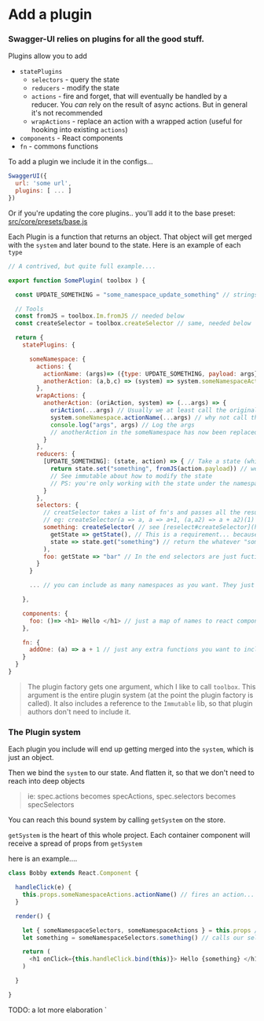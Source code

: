 # Add a plugin

### Swagger-UI relies on plugins for all the good stuff.

Plugins allow you to add
- `statePlugins`
  - `selectors` - query the state
  - `reducers` - modify the state
  - `actions` - fire and forget, that will eventually be handled by a reducer. You *can* rely on the result of async actions. But in general it's not recommended
  - `wrapActions` - replace an action with a wrapped action (useful for hooking into existing `actions`)
- `components` - React components
- `fn` - commons functions

To add a plugin we include it in the configs...

```js
SwaggerUI({
  url: 'some url',
  plugins: [ ... ]
})
```

Or if you're updating the core plugins.. you'll add it to the base preset: [src/core/presets/base.js](https://github.com/swagger-api/swagger-ui/blob/master/src/core/presets/base.js)

Each Plugin is a function that returns an object. That object will get merged with the `system` and later bound to the state.
Here is an example of each `type`

```js
// A contrived, but quite full example....

export function SomePlugin( toolbox ) {

  const UPDATE_SOMETHING = "some_namespace_update_something" // strings just need to be uniuqe... see below

  // Tools
  const fromJS = toolbox.Im.fromJS // needed below
  const createSelector = toolbox.createSelector // same, needed below

  return {
    statePlugins: {

      someNamespace: {
        actions: {
          actionName: (args)=> ({type: UPDATE_SOMETHING, payload: args}), // Synchronous action must return an object for the reducer to handle
          anotherAction: (a,b,c) => (system) => system.someNamespaceActions.actionName(a || b) // Asynchronous actions must return a function. The function gets the whole system, and can call other actions (based on state if needed)
        },
        wrapActions: {
          anotherAction: (oriAction, system) => (...args) => {
            oriAction(...args) // Usually we at least call the original action
            system.someNamespace.actionName(...args) // why not call this?
            console.log("args", args) // Log the args
            // anotherAction in the someNamespace has now been replaced with the this function
          }
        },
        reducers: {
          [UPDATE_SOMETHING]: (state, action) => { // Take a state (which is immutable) and an action (see synchronous actions) and return a new state
            return state.set("something", fromJS(action.payload)) // we're updating the Immutable state object... we need to convert vanilla objects into an immutable type (fromJS)
            // See immutable about how to modify the state
            // PS: you're only working with the state under the namespace, in this case "someNamespace". So you can do what you want, without worrying about /other/ namespaces
          }
        },
        selectors: {
          // creatSelector takes a list of fn's and passes all the results to the last fn.
          // eg: createSelector(a => a, a => a+1, (a,a2) => a + a2)(1) // = 3
          something: createSelector( // see [reselect#createSelector](https://github.com/reactjs/reselect#createselectorinputselectors--inputselectors-resultfunc)
            getState => getState(), // This is a requirement... because we `bind` selectors, we don't want to bind to any particular state (which is an immutable value) so we bind to a function, which returns the current state
            state => state.get("something") // return the whatever "something" points to
          ),
          foo: getState => "bar" // In the end selectors are just fuctions that we pass getState to
        }
      }

      ... // you can include as many namespaces as you want. They just get merged into the 'system'

    },

    components: {
      foo: ()=> <h1> Hello </h1> // just a map of names to react components, naturally you'd want to import a fuller react component
    },

    fn: {
      addOne: (a) => a + 1 // just any extra functions you want to include
    }
  }
}
```

>The plugin factory gets one argument, which I like to call `toolbox`.
This argument is the entire plugin system (at the point the plugin factory is called). It also includes a reference to the `Immutable` lib, so that plugin authors don't need to include it.


### The Plugin system

Each plugin you include will end up getting merged into the `system`, which is just an object.

Then we bind the `system` to our state. And flatten it, so that we don't need to reach into deep objects

> ie: spec.actions becomes specActions, spec.selectors becomes specSelectors

You can reach this bound system by calling `getSystem` on the store.

`getSystem` is the heart of this whole project. Each container component will receive a spread of props from `getSystem`

here is an example....
```js
class Bobby extends React.Component {

  handleClick(e) {
    this.props.someNamespaceActions.actionName() // fires an action... which the reducer will *eventually* see
  }

  render() {

    let { someNamespaceSelectors, someNamespaceActions } = this.props // this.props has the whole state spread
    let something = someNamespaceSelectors.something() // calls our selector, which returns some state (either an immutable object or value)

    return (
      <h1 onClick={this.handleClick.bind(this)}> Hello {something} </h1> // render the contents
    )

  }

}
```

TODO: a lot more elaboration
`

